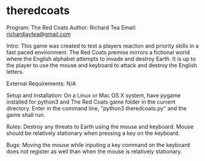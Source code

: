 # theredcoats
Program: The Red Coats
Author: Richard Tea
Email: richardjaytea@gmail.com

Intro:
This game was created to test a players reaction and priority skills in a fast paced environment.  The Red Coats premise mirrors a fictional world where the English alphabet attempts to invade and destroy Earth.  It is up to the player to use the mouse and keyboard to attack and destroy the English letters.

External Requirements:
N/A

Setup and Installation:
On a Linux or Mac OS X system, have pygame installed for python3 and The Red Coats game folder in the current directory.  Enter in the command line, "python3 theredcoats.py" and the game shall run.

Rules:
Destroy any threats to Earth using the mouse and keyboard.
Mouse should be relatively stationary when pressing a key on the keyboard.

Bugs:
Moving the mouse while inputing a key command on the keyboard does not register as well than when the mouse is relatively stationary.
